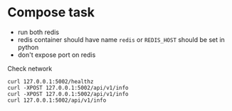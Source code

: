 # Compose task


- run both redis
- redis container should have name `redis` or `REDIS_HOST` should be set in python
- don't expose port on redis


Check network
```
curl 127.0.0.1:5002/healthz
curl -XPOST 127.0.0.1:5002/api/v1/info
curl -XPOST 127.0.0.1:5002/api/v1/info
curl 127.0.0.1:5002/api/v1/info
```